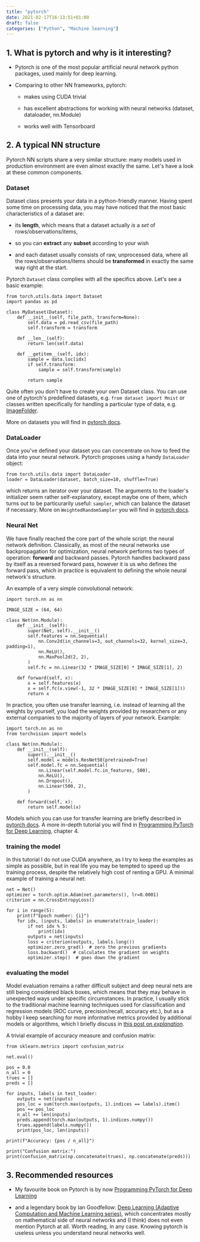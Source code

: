 ```yaml
---
title: "pytorch"
date: 2021-02-17T16:13:51+01:00
draft: false
categories: ["Python", "Machine learning"]
---
```


## 1. What is pytorch and why is it interesting?

* Pytorch is one of the most popular artificial neural network python packages, used mainly for deep learning.

* Comparing to other NN frameworks, pytorch:

    - makes using CUDA trivial

    - has excellent abstractions for working with neural networks (dataset, dataloader, nn.Module)

    - works well with Tensorboard

## 2. A typical NN structure

Pytorch NN scripts share a very similar structure: many models used in production environment are even almost exactly the same. Let's have a look at these common components.

### Dataset

Dataset class presents your data in a python-friendly manner. Having spent some time on processing data, you may have noticed that the most basic characteristics of a dataset are:

* its **length**, which means that a dataset actually *is* a *set* of rows/observations/items, 

* so you can **extract** any **subset** according to your wish

* and each dataset usually consists of raw, unprocessed data, where all the rows/observations/items should be **transformed** in exactly the same way right at the start.

Pytorch `Dataset` class complies with all the specifics above. Let's see a basic example:
```
from torch.utils.data import Dataset
import pandas as pd

class MyDataset(Dataset):
    def __init__(self, file_path, transform=None):
        self.data = pd.read_csv(file_path)
        self.transform = transform

    def __len__(self):
        return len(self.data)

    def __getitem__(self, idx):
        sample = data.loc[idx]
        if self.transform:
            sample = self.transform(sample)

        return sample
```

Quite often you don't have to create your own Dataset class. You can use one of pytorch's predefined datasets, e.g.  `from dataset import Mnist` or classes written specifically for handling a particular type of data, e.g. [ImageFolder](https://pytorch.org/vision/0.8/datasets.html#imagefolder).

More on datasets you will find in [pytorch docs](https://pytorch.org/tutorials/beginner/data_loading_tutorial.html).

### DataLoader

Once you've defined your dataset you can concentrate on how to feed the data into your neural network. Pytorch proposes using a handy `DataLoader` object:

```
from torch.utils.data import DataLoader
loader = DataLoader(dataset, batch_size=10, shuffle=True)
```
which returns an iterator over your dataset. The arguments to the loader's initializer seem rather self-explanatory, except maybe one of them, which turns out to be particurarily useful: `sampler`, which can balance the dataset if necessary. More on `WeightedRandomSampler` you will find in [pytorch docs](https://pytorch.org/docs/stable/data.html#torch.utils.data.WeightedRandomSampler).

### Neural Net

We have finally reached the core part of the whole script: the neural network definition. Classically, as most of the neural networks use backpropagation for optimization, neural network performs two types of operation: **forward** and backward passes. Pytorch handles backward pass by itself as a reversed forward pass, however it is us who defines the forward pass, which in practice is equivalent to defining the whole neural network's structure.

An example of a very simple convolutional network:
```
import torch.nn as nn

IMAGE_SIZE = (64, 64)

class Net(nn.Module):
    def __init__(self):
        super(Net, self).__init__()
        self.features = nn.Sequential(
            nn.Conv2d(in_channels=3, out_channels=32, kernel_size=3, padding=1),
            nn.ReLU(),
            nn.MaxPool2d(2, 2),
        )
        self.fc = nn.Linear(32 * IMAGE_SIZE[0] * IMAGE_SIZE[1], 2)

    def forward(self, x):
        x = self.features(x)
        x = self.fc(x.view(-1, 32 * IMAGE_SIZE[0] * IMAGE_SIZE[1]))
        return x
```

In practice, you often use transfer learning, i.e. instead of learning all the weights by yourself, you load the weights provided by researchers or any external companies to the majority of layers of your network. Example:

```
import torch.nn as nn
from torchvision import models

class Net(nn.Module):
    def __init__(self):
        super().__init__()
        self.model = models.ResNet50(pretrained=True)
        self.model.fc = nn.Sequential(
            nn.Linear(self.model.fc.in_features, 500),
            nn.ReLU(),
            nn.Dropout(),
            nn.Linear(500, 2),
        )

    def forward(self, x):
        return self.model(x)
```

Models which you can use for transfer learning are briefly described in [pytorch docs](https://pytorch.org/vision/stable/models.html). A more in-depth tutorial you will find in [Programming PyTorch for Deep Learning](https://www.amazon.com/Programming-PyTorch-Deep-Learning-Applications/dp/1492045357), chapter 4.

### training the model

In this tutorial I do not use CUDA anywhere, as I try to keep the examples as simple as possible, but in real life you may be tempted to speed up the training process, despite the relatively high cost of renting a GPU. A minimal example of training a neural net:

```
net = Net()
optimizer = torch.optim.Adam(net.parameters(), lr=0.0001)
criterion = nn.CrossEntropyLoss()

for i in range(5):
    print(f"Epoch number: {i}")
    for idx, (inputs, labels) in enumerate(train_loader):
        if not idx % 5:
            print(idx)
        outputs = net(inputs)
        loss = criterion(outputs, labels.long())
        optimizer.zero_grad()  # zero the previous gradients
        loss.backward()  # calculates the gradient on weights
        optimizer.step()  # goes down the gradient
```

### evaluating the model

Model evaluation remains a rather difficult subject and deep neural nets are still being considered black boxes, which means that they may behave in unexpected ways under specific circumstances.  In practice, I usually stick to the traditional machine learning techniques used for classification and regression models (ROC curve, precision/recall, accuracy etc.), but as a hobby I keep searching for more informative metrics provided by additional models or algorithms, which I briefly discuss in [this post on *explanation*](https://greysweater42@github.io/explanation).

A trivial example of accuracy measure and confusion matrix:
```
from sklearn.metrics import confusion_matrix

net.eval()

pos = 0.0
n_all = 0
trues = []
preds = []

for inputs, labels in test_loader:
    outputs = net(inputs)
    pos_loc = sum(torch.max(outputs, 1).indices == labels).item()
    pos += pos_loc
    n_all += len(inputs)
    preds.append(torch.max(outputs, 1).indices.numpy())
    trues.append(labels.numpy())
    print(pos_loc, len(inputs))

print(f"Accuracy: {pos / n_all}")

print("Confusion matrix:")
print(confusion_matrix(np.concatenate(trues), np.concatenate(preds)))
```

## 3. Recommended resources

- My favourite book on Pytorch is by now [Programming PyTorch for Deep Learning](https://www.amazon.com/Programming-PyTorch-Deep-Learning-Applications/dp/1492045357)

- and a legendary book by Ian Goodfellow: [Deep Learning (Adaptive Computation and Machine Learning series)](https://www.amazon.com/Deep-Learning-NONE-Ian-Goodfellow-ebook/dp/B01MRVFGX4), which concentrates mostly on mathematical side of neural networks and (I think) does not even mention Pytorch at all. Worth reading, in any case. Knowing pytorch is useless unless you understand neural networks well.

